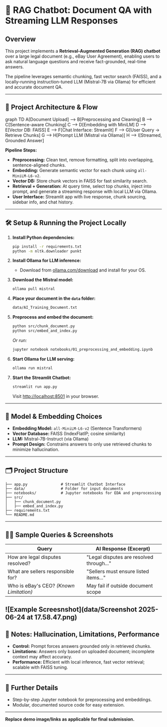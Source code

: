 # 📄 RAG Chatbot: Document QA with Streaming LLM Responses

## Overview

This project implements a **Retrieval-Augmented Generation (RAG) chatbot** over a large legal document (e.g., eBay User Agreement), enabling users to ask natural language questions and receive fact-grounded, real-time answers.

The pipeline leverages semantic chunking, fast vector search (FAISS), and a locally-running instruction-tuned LLM (Mistral-7B via Ollama) for efficient and accurate document QA.

---

## 📐 Project Architecture & Flow


graph TD
    A[Document Upload] --> B[Preprocessing and Cleaning]
    B --> C[Sentence-aware Chunking]
    C --> D[Embedding with MiniLM]
    D --> E[Vector DB: FAISS]
    E --> F[Chat Interface: Streamlit]
    F --> G[User Query -> Retrieve Chunks]
    G --> H[Prompt LLM (Mistral via Ollama)]
    H --> I[Streamed, Grounded Answer]


**Pipeline Steps:**

- **Preprocessing:** Clean text, remove formatting, split into overlapping, sentence-aligned chunks.
- **Embedding:** Generate semantic vector for each chunk using `all-MiniLM-L6-v2`.
- **Vector DB:** Store chunk vectors in FAISS for fast similarity search.
- **Retrieval + Generation:** At query time, select top chunks, inject into prompt, and generate a streaming response with local LLM via Ollama.
- **User Interface:** Streamlit app with live response, chunk sourcing, sidebar info, and chat history.

---

## 🛠️ Setup & Running the Project Locally

1. **Install Python dependencies:**

   ```bash
   pip install -r requirements.txt
   python -m nltk.downloader punkt
   ```

2. **Install Ollama for LLM inference:**

   - Download from [ollama.com/download](https://ollama.com/download) and install for your OS.

3. **Download the Mistral model:**

   ```bash
   ollama pull mistral
   ```

4. **Place your document in the **`data`** folder:**

   ```bash
   data/AI_Training_Document.txt
   ```

5. **Preprocess and embed the document:**

   ```bash
   python src/chunk_document.py
   python src/embed_and_index.py
   ```

   *Or run:*

   ```bash
   jupyter notebook notebooks/01_preprocessing_and_embedding.ipynb
   ```

6. **Start Ollama for LLM serving:**

   ```bash
   ollama run mistral
   ```

7. **Start the Streamlit Chatbot:**

   ```bash
   streamlit run app.py
   ```

   Visit [http://localhost:8501](http://localhost:8501) in your browser.

---

## 🤖 Model & Embedding Choices

- **Embedding Model:** `all-MiniLM-L6-v2` (Sentence Transformers)
- **Vector Database:** FAISS (IndexFlatIP; cosine similarity)
- **LLM:** Mistral-7B-Instruct (via Ollama)
- **Prompt Design:** Constrains answers to only use retrieved chunks to minimize hallucination.

---

## 🗂️ Project Structure

```
├── app.py               # Streamlit Chatbot Interface
├── data/                # Folder for input documents
├── notebooks/           # Jupyter notebooks for EDA and preprocessing
├── src/
│   ├── chunk_document.py
│   ├── embed_and_index.py
├── requirements.txt
└── README.md
```

---

## 🧑‍💻 Sample Queries & Screenshots

| Query                                   | AI Response (Excerpt)                    |
| --------------------------------------- | ---------------------------------------- |
| How are legal disputes resolved?        | "Legal disputes are resolved through..." |
| What are sellers responsible for?       | "Sellers must ensure listed items..."    |
| Who is eBay's CEO? *(Known Limitation)* | May fail if outside document scope       |

![Example Screesnshot](data/Screenshot 2025-06-24 at 17.58.47.png)
---

## 🚦 Notes: Hallucination, Limitations, Performance

- **Control:** Prompt forces answers grounded only in retrieved chunks.
- **Limitations:** Answers only based on uploaded document; incomplete context may affect accuracy.
- **Performance:** Efficient with local inference, fast vector retrieval; scalable with FAISS tuning.

---

## 📖 Further Details

- Step-by-step Jupyter notebook for preprocessing and embeddings.
- Modular, documented source code for easy extension.

---

**Replace demo image/links as applicable for final submission.**


